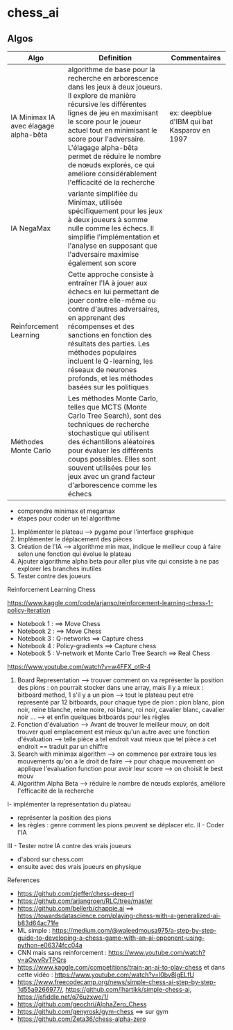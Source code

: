 # chess_ai

## Algos

|Algo|Definition|Commentaires|
|-----|-----|------|
|IA Minimax IA avec élagage alpha-bêta|algorithme de base pour la recherche en arborescence dans les jeux à deux joueurs. Il explore de manière récursive les différentes lignes de jeu en maximisant le score pour le joueur actuel tout en minimisant le score pour l'adversaire. L'élagage alpha-bêta permet de réduire le nombre de nœuds explorés, ce qui améliore considérablement l'efficacité de la recherche| ex: deepblue d'IBM qui bat Kasparov en 1997|
|IA NegaMax| variante simplifiée du Minimax, utilisée spécifiquement pour les jeux à deux joueurs à somme nulle comme les échecs. Il simplifie l'implémentation et l'analyse en supposant que l'adversaire maximise également son score||
|Reinforcement Learning|Cette approche consiste à entraîner l'IA à jouer aux échecs en lui permettant de jouer contre elle-même ou contre d'autres adversaires, en apprenant des récompenses et des sanctions en fonction des résultats des parties. Les méthodes populaires incluent le Q-learning, les réseaux de neurones profonds, et les méthodes basées sur les politiques||
|Méthodes Monte Carlo |Les méthodes Monte Carlo, telles que MCTS (Monte Carlo Tree Search), sont des techniques de recherche stochastique qui utilisent des échantillons aléatoires pour évaluer les différents coups possibles. Elles sont souvent utilisées pour les jeux avec un grand facteur d'arborescence comme les échecs||

- comprendre minimax et megamax
- étapes pour coder un tel algorithme


1. Implémenter le plateau
--> pygame pour l'interface graphique
3. Implémenter le déplacement des pièces
4. Création de l'IA
--> algorithme min max, indique le meilleur coup à faire selon une fonction qui évolue le plateau
5. Ajouter algorithme alpha beta pour aller plus vite qui consiste à ne pas explorer les branches inutiles
6. Tester contre des joueurs


Reinforcement Learning Chess

https://www.kaggle.com/code/arjanso/reinforcement-learning-chess-1-policy-iteration

- Notebook 1 : ==> Move Chess
- Notebook 2 : ==> Move Chess
- Notebook 3 : Q-networks ==> Capture chess
- Notebook 4 : Policy-gradients ==> Capture chess
- Notebook 5 : V-network et Monte Carlo Tree Search ==> Real Chess


https://www.youtube.com/watch?v=w4FFX_otR-4

1. Board Representation
--> trouver comment on va représenter la position des pions : on pourrait stocker dans une array, mais il y a mieux : bitboard method, 1 s'il y a un pion
--> tout le plateau peut etre representé par 12 bitboards, pour chaque type de pion : pion blanc, pion noir, reine blanche, reine noire, roi blanc, roi noir, cavalier blanc, cavalier noir ...
--> et enfin quelques bitboards pour les règles
2. Fonction d'évaluation
--> Avant de trouver le meilleur mouv, on doit trouver quel emplacement est mieux qu'un autre avec une fonction d'évaluation
--> telle pièce a tel endroit vaut mieux que tel pièce a cet endroit == traduit par un chiffre
4. Search with minimax algorithm
--> on commence par extraire tous les mouvements qu'on a le droit de faire
--> pour chaque mouvement on applique l'evaluation function pour avoir leur score
--> on choisit le best mouv
5. Algorithm Alpha Beta
--> réduire le nombre de nœuds explorés, améliore l'efficacité de la recherche

I- implémenter la représentation du plateau
- représenter la position des pions
- les règles : genre comment les pions peuvent se déplacer etc.
II - Coder l'IA

III - Tester notre IA contre des vrais joueurs
- d'abord sur chess.com
- ensuite avec des vrais joueurs en physique


References
- https://github.com/zjeffer/chess-deep-rl
- https://github.com/arjangroen/RLC/tree/master
- https://github.com/bellerb/chappie.ai ==> https://towardsdatascience.com/playing-chess-with-a-generalized-ai-b83d64ac71fe
- ML simple : https://medium.com/@waleedmousa975/a-step-by-step-guide-to-developing-a-chess-game-with-an-ai-opponent-using-python-e06374fcc04a
- CNN mais sans reinforcement : https://www.youtube.com/watch?v=aOwvRvTPQrs
- https://www.kaggle.com/competitions/train-an-ai-to-play-chess et dans cette vidéo : https://www.youtube.com/watch?v=l0bv8IgELfU
- https://www.freecodecamp.org/news/simple-chess-ai-step-by-step-1d55a9266977/, https://github.com/lhartikk/simple-chess-ai, https://jsfiddle.net/q76uzxwe/1/
- https://github.com/geochri/AlphaZero_Chess
- https://github.com/genyrosk/gym-chess ==> sur gym
- https://github.com/Zeta36/chess-alpha-zero
   

